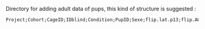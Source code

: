Directory for adding adult data of pups, this kind of structure is suggested :

```{csv}
Project;Cohort;CageID;IDblind;Condition;PupID;Sexe;flip.lat.p13;flip.AUC.p7.10;av.cliff.lat;av.geotax.lat;av.grasp.lat;norm.av.grasp.lat;av.front.lat;norm.av.front.lat;d.ear.twicth;d.ear.c.open;d.eye.l.open;d.transition;d.walk;exit.tube;BW.P3;BW.P4;BW.P5;BW.P6;BW.P7;BW.P8;BW.P9;BW.P10;BW.P11;BW.P12;BW.P13;BW.P16;tot.n.voc.p3;av.freq.p3;av.ep.dur.p3;lat.p3;tot.n.voc.p14;av.freq.p14;av.ep.dur.p14;lat.p14;Cortp;CDK9;DGKH;FKBP5;HSP90AA1;HSP90AB1;NFATC1;NR3C1;PTGES3;SGK1;SGK3;SKA2;STAT5A
```